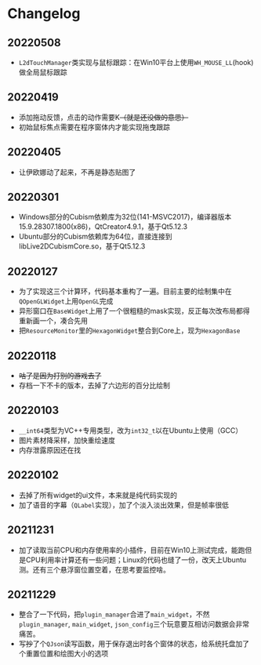 # Changelog
## 20220508
  * `L2dTouchManager`类实现与鼠标跟踪：在Win10平台上使用`WH_MOUSE_LL`(hook)做全局鼠标跟踪
## 20220419
  * 添加拖动反馈，点击的动作需要K~~（就是还没做的意思）~~
  * 初始鼠标焦点需要在程序窗体内才能实现拖曳跟踪
## 20220405
  * 让伊欧娜动了起来，不再是静态贴图了
## 20220301
  * Windows部分的Cubism依赖库为32位(141-MSVC2017)，编译器版本15.9.28307.1800(x86)，QtCreator4.9.1，基于Qt5.12.3
  * Ubuntu部分的Cubism依赖库为64位，直接连接到libLive2DCubismCore.so，基于Qt5.12.3
## 20220127
  * 为了实现这三个计算环，代码基本重构了一遍。目前主要的绘制集中在`QOpenGLWidget`上用`OpenGL`完成
  * 异形窗口在`BaseWidget`上用了一个很粗糙的mask实现，反正每次改布局都得重新画一个，凑合先用
  * 把`ResourceMonitor`里的`HexagonWidget`整合到Core上，现为`HexagonBase`
## 20220118
  * ~~咕了是因为打别的游戏去了~~
  * 存档一下不卡的版本，去掉了六边形的百分比绘制
## 20220103    
  * `__int64`类型为VC++专用类型，改为`int32_t`以在Ubuntu上使用（GCC）
  * 图片素材降采样，加快重绘速度
  * 内存泄露原因还在找
## 20220102  
  * 去掉了所有widget的ui文件，本来就是纯代码实现的
  * 加了语音的字幕（`QLabel`实现），加了个淡入淡出效果，但是帧率很低
## 20211231
  * 加了读取当前CPU和内存使用率的小插件，目前在Win10上测试完成，能跑但是CPU利用率计算还有一些问题；Linux的代码也缝了一份，改天上Ubuntu测。还有三个悬浮窗位置空着，在思考要监控啥。
## 20211229
  * 整合了一下代码，把`plugin_manager`合进了`main_widget`，不然`plugin_manager`, `main_widget`, `json_config`三个玩意要互相访问数据会非常痛苦。
  * 写~~抄~~了个`QJson`读写函数，用于保存退出时各个窗体的状态，给系统托盘加了个重置位置和绘图大小的选项